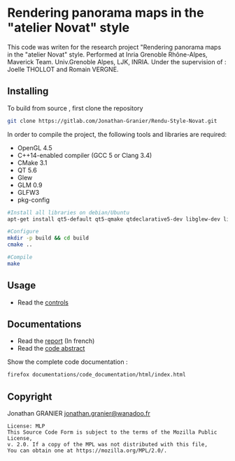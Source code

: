 # Rendering panorama maps in the "atelier Novat" style



This code was writen for the research project "Rendering panorama maps in the "atelier Novat" style. Performed at Inria Grenoble Rhône-Alpes, Maverick Team. Univ.Grenoble Alpes, LJK, INRIA. Under the supervision of : Joelle THOLLOT and Romain VERGNE.


## Installing
To build from source , first clone the repository
```bash
git clone https://gitlab.com/Jonathan-Granier/Rendu-Style-Novat.git
```



In order to compile the project, the following tools and libraries are required:
* OpenGL 4.5
* C++14-enabled compiler (GCC 5 or Clang 3.4)
* CMake 3.1
* QT 5.6
* Glew
* GLM 0.9
* GLFW3
* pkg-config

```bash
#Install all libraries on debian/Ubuntu
apt-get install qt5-default qt5-qmake qtdeclarative5-dev libglew-dev libglm-dev libglfw3-dev pkg-config

#Configure
mkdir -p build && cd build
cmake ..

#Compile
make
```

## Usage

+ Read the [controls](documentations/controls.md)


## Documentations
+ Read the [report](documentations/report/Rapport/M2Report_Jonathan_Granier.pdf) (In french)
+ Read the [code abstract](documentations/code_documentation/Code_abstract.pdf)

Show the complete code documentation :
```bash
firefox documentations/code_documentation/html/index.html
```

## Copyright
Jonathan GRANIER <jonathan.granier@wanadoo.fr>
```
License: MLP
This Source Code Form is subject to the terms of the Mozilla Public License,
v. 2.0. If a copy of the MPL was not distributed with this file,
You can obtain one at https://mozilla.org/MPL/2.0/.
```
